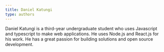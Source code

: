 ```yaml
---
title: Daniel Katungi
type: authors
---
```

Daniel Katungi is a third-year undergraduate student who uses Javascript and typescript to make web applications. He uses Node.js and React.js for his work. He has a great passion for building solutions and open source development.
